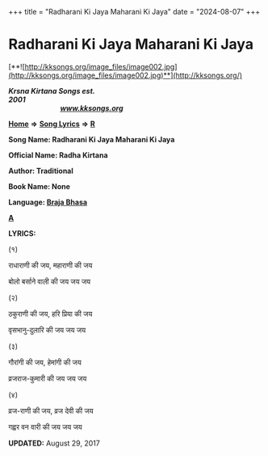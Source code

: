 +++
title = "Radharani Ki Jaya Maharani Ki Jaya"
date = "2024-08-07"
+++

# Radharani Ki Jaya Maharani Ki Jaya
[**![http://kksongs.org/image_files/image002.jpg](http://kksongs.org/image_files/image002.jpg)**](http://kksongs.org/)

**_Krsna Kirtana Songs est. 2001_**                                                                                                                                                 **_www.kksongs.org_**

**[Home](http://kksongs.org/)** **⇒** **[Song Lyrics](http://kksongs.org/lyrics.html)** **⇒** **[R](http://kksongs.org/songs/song_r.html)**

**Song Name: Radharani Ki Jaya Maharani Ki Jaya**

**Official Name: Radha Kirtana**

**Author: Traditional**

**Book Name: None**

**Language: [Braja Bhasa](http://kksongs.org/language/list/braja_bhasa.html)**

**[A](http://kksongs.org/songs/r/radharanikijayamaharanikijaya.html)**

**LYRICS:**

(१)

राधाराणी की जय, महाराणी की जय

बोलो बर्साने वाली की जय जय जय

(२)

ठकुराणी की जय, हरि प्रिया की जय

वृसभानु\-दुलारि की जय जय जय

(३)

गौरांगी की जय, हेमांगी की जय

व्रजराज\-कुमारी की जय जय जय

(४)

व्रज\-राणी की जय, व्रज देवी की जय

गह्वर वन वारी की जय जय जय

**UPDATED:** August 29, 2017